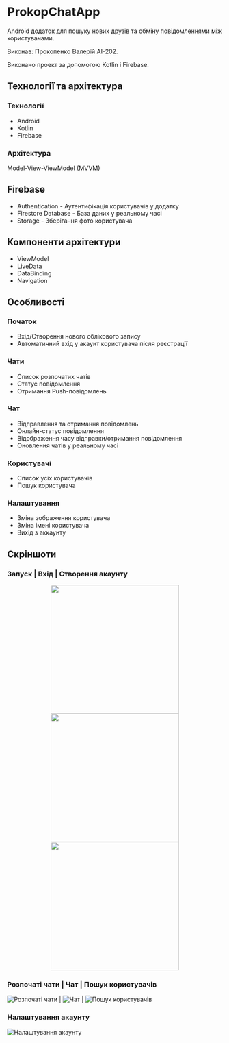 # ProkopChatApp

Android додаток для пошуку нових друзів та обміну повідомленнями між користувачами.

Виконав: Прокопенко Валерій АІ-202.

Виконано проект за допомогою Kotlin і Firebase.

## Технології та архітектура

### Технології
- Android
- Kotlin
- Firebase

### Архітектура
Model-View-ViewModel (MVVM)

## Firebase

- Authentication - Аутентифікація користувачів у додатку
- Firestore Database - База даних у реальному часі
- Storage - Зберігання фото користувача

## Компоненти архітектури

- ViewModel
- LiveData
- DataBinding
- Navigation

## Особливості

### Початок
- Вхід/Створення нового облікового запису
- Автоматичний вхід у акаунт користувача після реєстрації

### Чати
- Список розпочатих чатів
- Статус повідомлення
- Отримання Push-повідомлень

### Чат
- Відправлення та отримання повідомлень
- Онлайн-статус повідомлення
- Відображення часу відправки/отримання повідомлення
- Оновлення чатів у реальному часі

### Користувачі
- Список усіх користувачів
- Пошук користувача

### Налаштування
- Зміна зображення користувача
- Зміна імені користувача
- Вихід з аккаунту

## Скріншоти

### Запуск | Вхід | Створення акаунту
<p align="center">
  <img src="![Screenshot_20230531_135237](https://github.com/prokop-prokop/ProkopChatApp/assets/101650964/28e30e2d-7c1a-4ac0-b334-3042bac90378)" width="300" />
  <img src="![Screenshot_20230531_135252](https://github.com/prokop-prokop/ProkopChatApp/assets/101650964/c9bc6519-1f5e-4535-9b5f-73ee8169d591)" width="300" /> 
  <img src="![Screenshot_20230531_135258](https://github.com/prokop-prokop/ProkopChatApp/assets/101650964/bedbd829-eb40-4055-bc08-1ae6fec351bc)" width="300" />
</p>

### Розпочаті чати | Чат | Пошук користувачів
![Розпочаті чати](screenshots/screenshot4.png) | ![Чат](screenshots/screenshot5.png) | ![Пошук користувачів](screenshots/screenshot6.png)

### Налаштування акаунту
![Налаштування акаунту](screenshots/screenshot7.png)
